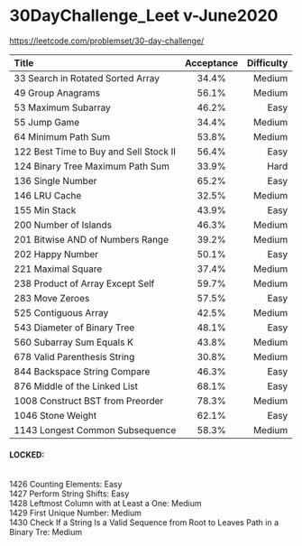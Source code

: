 # 30DayChallenge_Leet v-June2020
https://leetcode.com/problemset/30-day-challenge/

|           	 Title	                  |  Acceptance	|               Difficulty             |	
| :---                                                |      :---:      |                                 ---: |
| 33	Search in Rotated Sorted Array    	      |	34.4%	|                      Medium	   |
| 49	Group Anagrams    		      |      56.1%	|                      Medium	   |
| 53	Maximum Subarray    		      |      46.2%	|                      Easy	   |
| 55	Jump Game    		      |      34.4%	|	          Medium	   |
| 64	Minimum Path Sum                          |      53.8%	|	          Medium	   |
| 122	Best Time to Buy and Sell Stock II        |      56.4%	|                      Easy	   |
| 124	Binary Tree Maximum Path Sum    	      |	33.9%	|	          Hard	   |
| 136	Single Number    		      |      65.2%	|	          Easy	   |
| 146	LRU Cache    		      |      32.5%	|	          Medium	   |
| 155	Min Stack    		      |      43.9%	|                      Easy	   |
| 200	Number of Islands    		      |      46.3%	|	          Medium	   |
| 201	Bitwise AND of Numbers Range    	      | 	39.2%	|	          Medium	   |
| 202	Happy Number    		      |  	50.1%	|	          Easy	   |
| 221	Maximal Square    		      |     37.4%	|	          Medium	   |
| 238	Product of Array Except Self    	      |	59.7%	|	          Medium	   |   
| 283	Move Zeroes    		      |	57.5%	|	          Easy	   |
| 525	Contiguous Array    		      |	42.5%	|	          Medium	   |
| 543	Diameter of Binary Tree    	      |	48.1%	|	          Easy	   |   
| 560	Subarray Sum Equals K    	      |	43.8%	|	          Medium	   |
| 678	Valid Parenthesis String    	      |	30.8%	|	          Medium	   |
| 844	Backspace String Compare    	      |	46.3%	|	          Easy	   |
| 876	Middle of the Linked List    	      | 	68.1%	|	          Easy	   |
| 1008	Construct BST from Preorder     	      |	78.3%	|                     Medium           |
| 1046	Stone Weight    		      |	62.1%	|	          Easy	   |
| 1143	Longest Common Subsequence    	      |	58.3%	|	          Medium	   |
             


#### LOCKED:
<br />       1426	Counting Elements: Easy	
<br />       1427	Perform String Shifts: Easy	
<br />       1428	Leftmost Column with at Least a One: Medium	
<br />       1429	First Unique Number: Medium	
<br />       1430	Check If a String Is a Valid Sequence from Root to Leaves Path in a Binary Tre: Medium	
